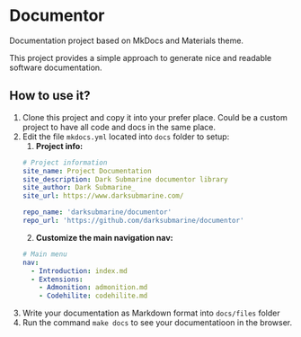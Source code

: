 # Documentor
Documentation project based on MkDocs and Materials theme. 

This project provides a simple approach to generate nice and readable software documentation.

## How to use it?

 1. Clone this project and copy it into your prefer place. Could be a custom project to have all code and docs in the same place.
 2. Edit the file `mkdocs.yml` located into `docs` folder to setup:
    1. **Project info:** 
    ```yaml
    # Project information
    site_name: Project Documentation
    site_description: Dark Submarine documentor library
    site_author: Dark Submarine_
    site_url: https://www.darksubmarine.com/

    repo_name: 'darksubmarine/documentor'
    repo_url: 'https://github.com/darksubmarine/documentor' 
    ``` 
    2. **Customize the main navigation nav:**
    ```yaml
    # Main menu
    nav:
      - Introduction: index.md
      - Extensions:
        - Admonition: admonition.md
        - Codehilite: codehilite.md
    ```
 3. Write your documentation as Markdown format into `docs/files` folder
 4. Run the command `make docs` to see your documentatioon in the browser.

